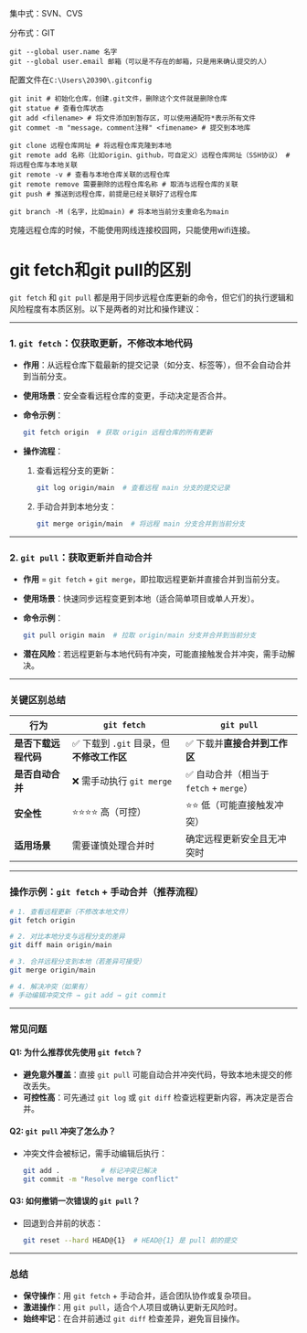 集中式：SVN、CVS

分布式：GIT



```
git --global user.name 名字
git --global user.email 邮箱（可以是不存在的邮箱，只是用来确认提交的人）
```

配置文件在`C:\Users\20390\.gitconfig`



```shell
git init # 初始化仓库，创建.git文件，删除这个文件就是删除仓库
git statue # 查看仓库状态
git add <filename> # 将文件添加到暂存区，可以使用通配符*表示所有文件
git commet -m "message，comment注释" <fimename> # 提交到本地库

git clone 远程仓库网址 # 将远程仓库克隆到本地
git remote add 名称（比如origin、github，可自定义）远程仓库网址（SSH协议） # 将远程仓库与本地关联
git remote -v # 查看与本地仓库关联的远程仓库
git remote remove 需要删除的远程仓库名称 # 取消与远程仓库的关联
git push # 推送到远程仓库，前提是已经关联好了远程仓库

git branch -M (名字，比如main) # 将本地当前分支重命名为main
```



克隆远程仓库的时候，不能使用网线连接校园网，只能使用wifi连接。

# git fetch和git pull的区别

`git fetch` 和 `git pull` 都是用于同步远程仓库更新的命令，但它们的执行逻辑和风险程度有本质区别。以下是两者的对比和操作建议：

---

### **1. `git fetch`：仅获取更新，不修改本地代码**
- **作用**：从远程仓库下载最新的提交记录（如分支、标签等），但不会自动合并到当前分支。
- **使用场景**：安全查看远程仓库的变更，手动决定是否合并。
- **命令示例**：
  
  ```bash
  git fetch origin  # 获取 origin 远程仓库的所有更新
  ```
- **操作流程**：
  1. 查看远程分支的更新：
     ```bash
     git log origin/main  # 查看远程 main 分支的提交记录
     ```
  2. 手动合并到本地分支：
     ```bash
     git merge origin/main  # 将远程 main 分支合并到当前分支
     ```

---

### **2. `git pull`：获取更新并自动合并**
- **作用** = `git fetch` + `git merge`，即拉取远程更新并直接合并到当前分支。
- **使用场景**：快速同步远程变更到本地（适合简单项目或单人开发）。
- **命令示例**：
  
  ```bash
  git pull origin main  # 拉取 origin/main 分支并合并到当前分支
  ```
- **潜在风险**：若远程更新与本地代码有冲突，可能直接触发合并冲突，需手动解决。

---

### **关键区别总结**
| 行为                 | `git fetch`                              | `git pull`                             |
| -------------------- | ---------------------------------------- | -------------------------------------- |
| **是否下载远程代码** | ✅ 下载到 `.git` 目录，但**不修改工作区** | ✅ 下载并**直接合并到工作区**           |
| **是否自动合并**     | ❌ 需手动执行 `git merge`                 | ✅ 自动合并（相当于 `fetch` + `merge`） |
| **安全性**           | ⭐⭐⭐⭐ 高（可控）                          | ⭐⭐ 低（可能直接触发冲突）              |
| **适用场景**         | 需要谨慎处理合并时                       | 确定远程更新安全且无冲突时             |

---

### **操作示例：`git fetch` + 手动合并（推荐流程）**
```bash
# 1. 查看远程更新（不修改本地文件）
git fetch origin

# 2. 对比本地分支与远程分支的差异
git diff main origin/main

# 3. 合并远程分支到本地（若差异可接受）
git merge origin/main

# 4. 解决冲突（如果有）
# 手动编辑冲突文件 → git add → git commit
```

---

### **常见问题**
#### **Q1: 为什么推荐优先使用 `git fetch`？**
- **避免意外覆盖**：直接 `git pull` 可能自动合并冲突代码，导致本地未提交的修改丢失。
- **可控性高**：可先通过 `git log` 或 `git diff` 检查远程更新内容，再决定是否合并。

#### **Q2: `git pull` 冲突了怎么办？**
- 冲突文件会被标记，需手动编辑后执行：
  ```bash
  git add .          # 标记冲突已解决
  git commit -m "Resolve merge conflict"
  ```

#### **Q3: 如何撤销一次错误的 `git pull`？**
- 回退到合并前的状态：
  ```bash
  git reset --hard HEAD@{1}  # HEAD@{1} 是 pull 前的提交
  ```

---

### **总结**
- **保守操作**：用 `git fetch` + 手动合并，适合团队协作或复杂项目。
- **激进操作**：用 `git pull`，适合个人项目或确认更新无风险时。
- **始终牢记**：在合并前通过 `git diff` 检查差异，避免盲目操作。







